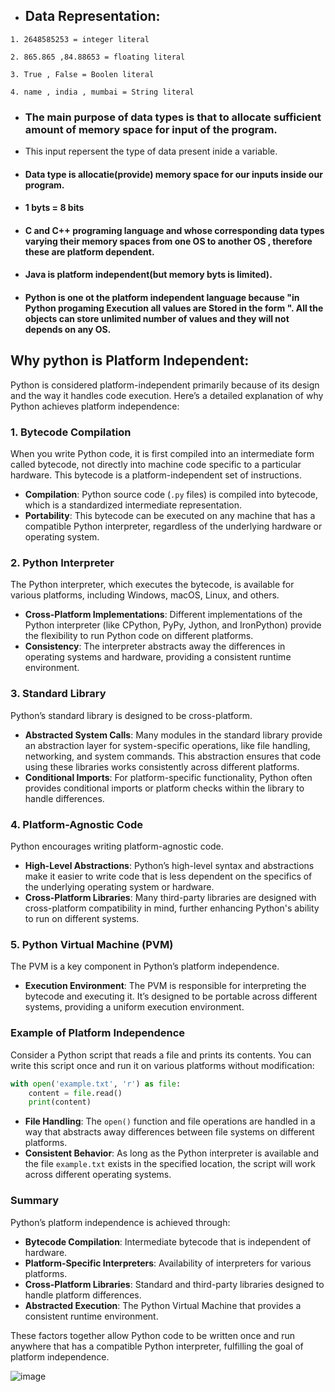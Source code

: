 - ## Data Representation:
 `1. 2648585253 = integer literal`
  
  `2. 865.865 ,84.88653 = floating literal`
  
  `3. True , False = Boolen literal`
  
 `4. name , india , mumbai = String literal`

- ### The main purpose of data types is that to allocate sufficient amount of memory space for input of the program.
- This input repersent the type of data present inide a variable.

- ####  Data type is allocatie(provide) memory space for our inputs inside our program.
- #### 1 byts = 8 bits
- #### C and C++ programing language and whose corresponding data types varying their memory spaces from one OS to another OS , therefore these are platform dependent.
- #### Java is platform independent(but memory byts is limited).
- #### Python is one ot the platform independent language because "in Python progaming Execution all values are Stored in the form <OBJECTS>".    All the objects can store unlimited number of values and they will not depends on any OS.


## Why python is Platform Independent:
Python is considered platform-independent primarily because of its design and the way it handles code execution. Here’s a detailed explanation of why Python achieves platform independence:

### 1. **Bytecode Compilation**

When you write Python code, it is first compiled into an intermediate form called bytecode, not directly into machine code specific to a particular hardware. This bytecode is a platform-independent set of instructions.

- **Compilation**: Python source code (`.py` files) is compiled into bytecode, which is a standardized intermediate representation.
- **Portability**: This bytecode can be executed on any machine that has a compatible Python interpreter, regardless of the underlying hardware or operating system.

### 2. **Python Interpreter**

The Python interpreter, which executes the bytecode, is available for various platforms, including Windows, macOS, Linux, and others. 

- **Cross-Platform Implementations**: Different implementations of the Python interpreter (like CPython, PyPy, Jython, and IronPython) provide the flexibility to run Python code on different platforms.
- **Consistency**: The interpreter abstracts away the differences in operating systems and hardware, providing a consistent runtime environment.

### 3. **Standard Library**

Python’s standard library is designed to be cross-platform.

- **Abstracted System Calls**: Many modules in the standard library provide an abstraction layer for system-specific operations, like file handling, networking, and system commands. This abstraction ensures that code using these libraries works consistently across different platforms.
- **Conditional Imports**: For platform-specific functionality, Python often provides conditional imports or platform checks within the library to handle differences.

### 4. **Platform-Agnostic Code**

Python encourages writing platform-agnostic code.

- **High-Level Abstractions**: Python’s high-level syntax and abstractions make it easier to write code that is less dependent on the specifics of the underlying operating system or hardware.
- **Cross-Platform Libraries**: Many third-party libraries are designed with cross-platform compatibility in mind, further enhancing Python's ability to run on different systems.

### 5. **Python Virtual Machine (PVM)**

The PVM is a key component in Python’s platform independence.

- **Execution Environment**: The PVM is responsible for interpreting the bytecode and executing it. It’s designed to be portable across different systems, providing a uniform execution environment.

### Example of Platform Independence

Consider a Python script that reads a file and prints its contents. You can write this script once and run it on various platforms without modification:

```python
with open('example.txt', 'r') as file:
    content = file.read()
    print(content)
```

- **File Handling**: The `open()` function and file operations are handled in a way that abstracts away differences between file systems on different platforms.
- **Consistent Behavior**: As long as the Python interpreter is available and the file `example.txt` exists in the specified location, the script will work across different operating systems.

### Summary

Python’s platform independence is achieved through:
- **Bytecode Compilation**: Intermediate bytecode that is independent of hardware.
- **Platform-Specific Interpreters**: Availability of interpreters for various platforms.
- **Cross-Platform Libraries**: Standard and third-party libraries designed to handle platform differences.
- **Abstracted Execution**: The Python Virtual Machine that provides a consistent runtime environment.

These factors together allow Python code to be written once and run anywhere that has a compatible Python interpreter, fulfilling the goal of platform independence.


![image](https://github.com/user-attachments/assets/d79e5506-d3e3-4cfe-bb7b-0fdc3526afbd)


